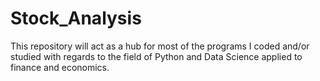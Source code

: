 # Stock_Analysis

This repository will act as a hub for most of the programs I coded and/or studied with regards to the field of Python and Data Science applied to finance and economics.
